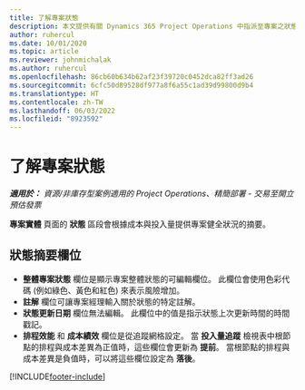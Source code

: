 ```yaml
---
title: 了解專案狀態
description: 本文提供有關 Dynamics 365 Project Operations 中指派至專案之狀態的資訊。
author: ruhercul
ms.date: 10/01/2020
ms.topic: article
ms.reviewer: johnmichalak
ms.author: ruhercul
ms.openlocfilehash: 86cb60b634b62af23f39720c0452dca82ff3ad26
ms.sourcegitcommit: 6cfc50d89528df977a8f6a55c1ad39d99800d9b4
ms.translationtype: HT
ms.contentlocale: zh-TW
ms.lasthandoff: 06/03/2022
ms.locfileid: "8923592"
---
```

# <a name="understand-project-status"></a>了解專案狀態

_**適用於：** 資源/非庫存型案例適用的 Project Operations、精簡部署 - 交易至開立預估發票_


**專案實體** 頁面的 **狀態** 區段會根據成本與投入量提供專案健全狀況的摘要。


## <a name="status-summary-fields"></a>狀態摘要欄位

- **整體專案狀態** 欄位是顯示專案整體狀態的可編輯欄位。 此欄位會使用色彩代碼 (例如綠色、黃色和紅色) 來表示風險增加。 
- **註解** 欄位可讓專案經理輸入關於狀態的特定註解。 
- **狀態更新日期** 欄位無法編輯。 此欄位中的值是指示狀態上次更新時間的時間戳記。
- **排程效能** 和 **成本績效** 欄位是從追蹤網格設定。 當 **投入量追蹤** 檢視表中根節點的排程與成本差異為正值時，這些欄位會更新為 **提前**。 當根節點的排程與成本差異是負值時，可以將這些欄位設定為 **落後**。


[!INCLUDE[footer-include](../includes/footer-banner.md)]